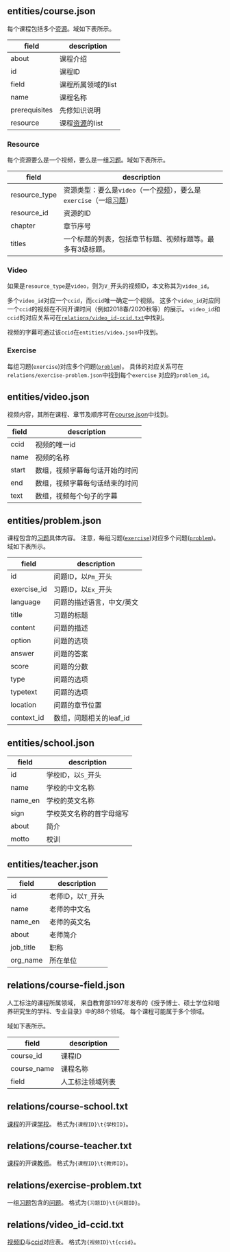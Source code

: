 ## entities/course.json

每个课程包括多个[资源](#resource)。域如下表所示。

| field | description |
| ----- | ----------- |
| about | 课程介绍 |
| id | 课程ID |
| field | 课程所属领域的list |
| name | 课程名称 |
| prerequisites | 先修知识说明 |
| resource | 课程[资源](#resource)的list |

### Resource

每个资源要么是一个视频，要么是一组[习题](#exercise)。域如下表所示。

| field | description |
| ----- | ----------- |
| resource_type | 资源类型：要么是`video`（一个[视频](#video)），要么是`exercise`（一组[习题](#exercise)） |
| resource_id | 资源的ID |
| chapter | 章节序号 |
| titles | 一个标题的列表，包括章节标题、视频标题等。最多有3级标题。 |

### Video

如果是`resource_type`是`video`，则为`V_`开头的视频ID，本文称其为`video_id`。

多个`video_id`对应一个`ccid`，而`ccid`唯一确定一个视频。 这多个`video_id`对应同一个`ccid`的视频在不同开课时间（例如2018春/2020秋等）的展示。
`video_id`和`ccid`的对应关系可在[`relations/video_id-ccid.txt`](#relations/video_id-ccid.txt)中找到。

视频的字幕可通过该`ccid`在`entities/video.json`中找到。

### Exercise

每组习题(`exercise`)对应多个问题([`problem`](#entities/problem.json))。 具体的对应关系可在`relations/exercise-problem.json`中找到每个`exercise`
对应的`problem_id`。

## entities/video.json

视频内容，其所在课程、章节及顺序可在[course.json](#resource)中找到。

| field | description |
| ----- | ----------- |
| ccid | 视频的唯一id |
| name | 视频的名称 |
| start | 数组，视频字幕每句话开始的时间 |
| end | 数组，视频字幕每句话结束的时间 |
| text | 数组，视频每个句子的字幕 |

## entities/problem.json

课程包含的[习题](#exercise)具体内容。 注意，每组习题([`exercise`](#exercise))对应多个问题([`problem`](#entities/problem.json))。 域如下表所示。

| field | description |
| ----- | ----------- |
| id | 问题ID，以`Pm_`开头 |
| exercise_id | 习题ID，以`Ex_`开头 |
| language | 问题的描述语言，中文/英文 |
| title | 习题的标题 |
| content | 问题的描述 |
| option | 问题的选项 |
| answer | 问题的答案 |
| score | 问题的分数 |
| type | 问题的选项 |
| typetext | 问题的选项 |
| location | 问题的章节位置 |
| context_id | 数组，问题相关的leaf_id |

## entities/school.json

| field | description |
| ----- | ----------- |
| id | 学校ID，以`S_`开头 |
| name | 学校的中文名称 |
| name_en | 学校的英文名称 |
| sign | 学校英文名称的首字母缩写 |
| about | 简介 |
| motto | 校训 |

## entities/teacher.json

| field | description |
| ----- | ----------- |
| id | 老师ID，以`T_`开头 |
| name | 老师的中文名 |
| name_en | 老师的英文名 |
| about | 老师简介 |
| job_title | 职称 |
| org_name | 所在单位 |

## relations/course-field.json

人工标注的课程所属领域， 来自教育部1997年发布的《授予博士、硕士学位和培养研究生的学科、专业目录》中的88个领域。 每个课程可能属于多个领域。

域如下表所示。

| field | description |
| ----- | ----------- |
| course_id | 课程ID |
| course_name | 课程名称 |
| field | 人工标注领域列表 |

## relations/course-school.txt

[课程](#entities/course.json)的开课[学校](#entities/school.json)。 格式为`{课程ID}\t{学校ID}`。

## relations/course-teacher.txt

[课程](#entities/course.json)的开课[教师](#entities/teacher.json)。 格式为`{课程ID}\t{教师ID}`。

## relations/exercise-problem.txt

一组[习题](#exercise)包含的[问题](#entities/problem.json)。 格式为`{习题ID}\t{问题ID}`。

## relations/video_id-ccid.txt

[视频ID](#video)与[ccid](#video)对应表。 格式为`{视频ID}\t{ccid}`。